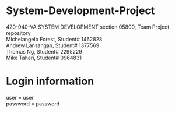 # System-Development-Project
420-940-VA SYSTEM DEVELOPMENT section 05800, Team Project repository<br>
Michelangelo Forest, Student# 1462828<br>
Andrew Lansangan, Student# 1377569<br>
Thomas Ng, Student# 2295229<br>
Mike Taheri, Student# 0964831<br>

<h1>Login information</h1>
user = user<br>
password = password<br>
